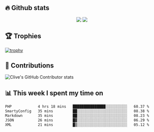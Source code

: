 ## &#128293; Github stats

<!-- GitHub Readme Streak Stats - https://github.com/DenverCoder1/github-readme-streak-stats -->
<p align="center">

<picture>
  <source 
    srcset="https://github-readme-stats.vercel.app/api?username=clivewalkden&count_private=true&show_icons=true&theme=darcula"
    media="(prefers-color-scheme: dark)"
  />
  <source
    srcset="https://github-readme-stats.vercel.app/api?username=clivewalkden&count_private=true&show_icons=true&theme=calm"
    media="(prefers-color-scheme: light), (prefers-color-scheme: no-preference)"
  />
  <img src="https://github-readme-stats.vercel.app/api?username=clivewalkden&count_private=true&show_icons=true&theme=darcula" />
</picture>

<a href="https://git.io/streak-stats" target="_blank">
  <img src="http://github-readme-streak-stats.herokuapp.com?user=clivewalkden&theme=darcula&date_format=j%20M%5B%20Y%5D" />
</a>

</p>

## &#127942; Trophies
[![trophy](https://github-profile-trophy.vercel.app/?username=clivewalkden&theme=onedark)](https://github.com/clivewalkden/github-profile-trophy)

## &#129309; Contributions
![Clive's GitHub Contributor stats](https://github-contributor-stats.vercel.app/api?username=clivewalkden)

## &#128202; This week I spent my time on
<!--START_SECTION:waka-->

```txt
PHP            4 hrs 18 mins   ███████████████░░░░░░░░░░   60.37 %
SmartyConfig   35 mins         ██░░░░░░░░░░░░░░░░░░░░░░░   08.38 %
Markdown       35 mins         ██░░░░░░░░░░░░░░░░░░░░░░░   08.23 %
JSON           26 mins         █▓░░░░░░░░░░░░░░░░░░░░░░░   06.29 %
XML            21 mins         █▒░░░░░░░░░░░░░░░░░░░░░░░   05.12 %
```

<!--END_SECTION:waka-->

